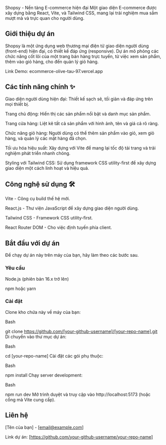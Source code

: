 Shopsy - Nền tảng E-commerce hiện đại
Một giao diện E-commerce được xây dựng bằng React, Vite, và Tailwind CSS, mang lại trải nghiệm mua sắm mượt mà và trực quan cho người dùng.

## Giới thiệu dự án
Shopsy là một ứng dụng web thương mại điện tử giao diện người dùng (front-end) hiện đại, có thiết kế đáp ứng (responsive). Dự án mô phỏng các chức năng cốt lõi của một trang bán hàng trực tuyến, từ việc xem sản phẩm, thêm vào giỏ hàng, cho đến quản lý giỏ hàng.

Link Demo: ecommerce-olive-tau-97.vercel.app

## Các tính năng chính ✨
Giao diện người dùng hiện đại: Thiết kế sạch sẽ, tối giản và đáp ứng trên mọi thiết bị.

Trang chủ động: Hiển thị các sản phẩm nổi bật và danh mục sản phẩm.

Trang cửa hàng: Liệt kê tất cả sản phẩm với hình ảnh, tên và giá cả rõ ràng.

Chức năng giỏ hàng: Người dùng có thể thêm sản phẩm vào giỏ, xem giỏ hàng, và quản lý các mặt hàng đã chọn.

Tối ưu hóa hiệu suất: Xây dựng với Vite để mang lại tốc độ tải trang và trải nghiệm phát triển nhanh chóng.

Styling với Tailwind CSS: Sử dụng framework CSS utility-first để xây dựng giao diện một cách linh hoạt và hiệu quả.

## Công nghệ sử dụng 🛠️
Vite - Công cụ build thế hệ mới.

React.js - Thư viện JavaScript để xây dựng giao diện người dùng.

Tailwind CSS - Framework CSS utility-first.

React Router DOM - Cho việc định tuyến phía client.

## Bắt đầu với dự án
Để chạy dự án này trên máy của bạn, hãy làm theo các bước sau.

### Yêu cầu
Node.js (phiên bản 16.x trở lên)

npm hoặc yarn

### Cài đặt
Clone kho chứa này về máy của bạn:

Bash

git clone https://github.com/[your-github-username]/[your-repo-name].git
Di chuyển vào thư mục dự án:

Bash

cd [your-repo-name]
Cài đặt các gói phụ thuộc:

Bash

npm install
Chạy server development:

Bash

npm run dev
Mở trình duyệt và truy cập vào http://localhost:5173 (hoặc cổng mà Vite cung cấp).

## Liên hệ
[Tên của bạn] - [email@example.com]

Link dự án: [https://github.com/your-github-username/your-repo-name]
